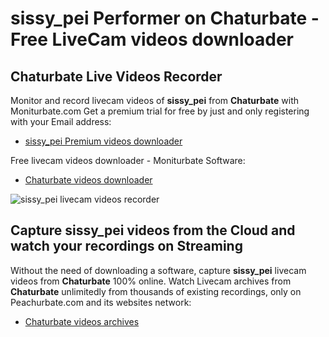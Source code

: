 # sissy_pei Performer on Chaturbate - Free LiveCam videos downloader

## Chaturbate Live Videos Recorder

Monitor and record livecam videos of **sissy_pei** from **Chaturbate** with Moniturbate.com
Get a premium trial for free by just and only registering with your Email address:
* [sissy_pei Premium videos downloader](https://moniturbate.com/request-demo-licence-key.html)

Free livecam videos downloader - Moniturbate Software:
* [Chaturbate videos downloader](https://moniturbate.com/moniturbate-download-software.html)

![sissy_pei livecam videos recorder](https://peachurnet.com/templates/moniturbate-software.png)


## Capture sissy_pei videos from the Cloud and watch your recordings on Streaming

Without the need of downloading a software, capture **sissy_pei** livecam videos from **Chaturbate** 100% online.
Watch Livecam archives from **Chaturbate** unlimitedly from thousands of existing recordings, only on Peachurbate.com and its websites network:
* [Chaturbate videos archives](https://peachurnet.com/)